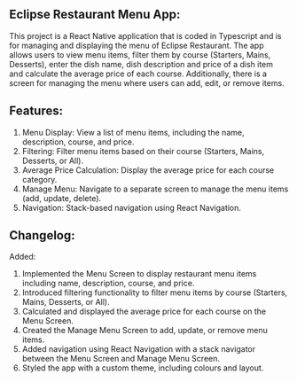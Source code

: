## Eclipse Restaurant Menu App:
This project is a React Native application that is coded in Typescript and is for managing and displaying the menu of Eclipse Restaurant. The app allows users to view menu items, filter them by course (Starters, Mains, Desserts), enter the dish name, dish description and price of a dish item and calculate the average price of each course. Additionally, there is a screen for managing the menu where users can add, edit, or remove items.

## Features:
1. Menu Display: View a list of menu items, including the name, description, course, and price.
2. Filtering: Filter menu items based on their course (Starters, Mains, Desserts, or All).
3. Average Price Calculation: Display the average price for each course category.
4. Manage Menu: Navigate to a separate screen to manage the menu items (add, update, delete).
5. Navigation: Stack-based navigation using React Navigation.

## Changelog: 
Added:
1. Implemented the Menu Screen to display restaurant menu items including name, description, course, and price.
2. Introduced filtering functionality to filter menu items by course (Starters, Mains, Desserts, or All).
3. Calculated and displayed the average price for each course on the Menu Screen.
4. Created the Manage Menu Screen to add, update, or remove menu items.
5. Added navigation using React Navigation with a stack navigator between the Menu Screen and Manage Menu Screen.
6. Styled the app with a custom theme, including colours and layout.



